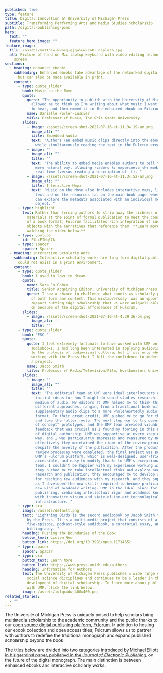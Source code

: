 ```yaml
---
published: true
type: feature
title: Digital Innovation at University of Michigan Press
subtitle: Transforming Performing Arts and Media Studies Scholarship
path: /digital-publishing-pams
hero:
  text: ""
  feature_hero_image: ""
feature_image:
  file: /assets/matthew-kwong-qjgw5ewkco8-unsplash.jpg
  alt: Picture of hand on Mac laptop keyboard with video editing technology on the
    screen
sections:
  - heading: Enhanced Ebooks
    subheading: Enhanced ebooks take advantage of the networked digital environment,
      but can also be made available in print.
    content:
      - type: quote_slider
        book: Music on the Move
        quote:
          quote: "The opportunity to publish with the University of Michigan Press has
            allowed me to think as I'm writing about what music I want my reader
            to hear, and then embed it in the enhanced ebook on Fulcrum. "
          name: Danielle Fosler-Lussier
          title: Professor of Music, The Ohio State University
        slides:
          - image: /assets/screen-shot-2021-07-16-at-11.34.19-am.png
            image_alt: ""
            title: Embedded Audio
            text: "Authors can embed music clips directly into the ebook for readers to play
              while simultaneously reading the text in the Fulcrum ereader. "
          - image: ""
            image_alt: ""
            title: ""
            text: "The ability to embed media enables authors to tell their stories in a
              more natural way, allowing readers to experience the media in
              real-time (versus reading a description of it). "
          - image: /assets/screen-shot-2021-07-16-at-11.34.52-am.png
            image_alt: ""
            title: Interactive Maps
            text: "Music on the Move also includes interactive maps, linked both within the
              text and on the resources tab on the main book page, where readers
              can explore the metadata associated with an individual media
              object. "
      - type: highlight
        text: Rather than forcing authors to strip away the richness of the digital
          materials at the point of formal publication to meet the constraints
          of a book format, Fulcrum facilitates rich integration of such digital
          objects with the narratives that reference them. **Learn more by
          watching the video below.**
      - type: youtube
        id: F1LiFINq27k
      - type: spacer
        spacer: Spacer
  - heading: Interactive Scholarly Work
    subheading: Interactive scholarly works are long-form digital publications that
      could not exist in a print environment.
    content:
      - type: quote_slider
        book: i used to love to dream
        quote:
          name: Sara Jo Cohen
          title: Senior Acquiring Editor, University of Michigan Press
          quote: I saw a chance to challenge what counts as scholarly publishing in terms
            of both form and content. This mixtap/e/ssay  was an opportunity to
            support cutting-edge scholarship that we were uniquely able to take
            on because of the digital affordances of Fulcrum.
        slides:
          - image: /assets/screen-shot-2021-07-16-at-4.39.36-pm.png
            image_alt: ""
            title: ""
      - type: quote_slider
        book: "ESC "
        quote:
          quote: I feel extremely fortunate to have worked with UMP on my two experimental
            audiobooks. I had long been interested in applying audiovisual tools
            to the analysis of audiovisual culture, but it was only when I began
            working with the Press that I felt the confidence to undertake such
            a project.
          name: Jacob Smith
          title: Professor of Radio/Television/Film, Northwestern University
        slides:
          - image: ""
            image_alt: ""
            title: ""
            text: "The editorial team at UMP were ideal interlocutors as I worked through
              initial ideas for how I might do sound studies research in the
              medium of audio. My editors at UMP helped me to think through
              different approaches, ranging from a traditional book with a few
              supplementary audio clips to a more wholeheartedly audio-driven
              format. To their great credit, UMP pushed me to go for the stretch
              and take the latter route. The next step was to try several “proof
              of concept” prototypes, and the UMP team provided valuable
              feedback that was crucial as I found my footing in this new form
              of digital authorship. UMP was supportive at every step of the
              way, and I was particularly impressed and reassured by how
              effectively they maintained the rigor of the review process
              despite the novelty of the publication. After the production and
              review processes were completed, the final project was posted to
              UMP’s Fulcrum platform, which is well-designed, user-friendly,
              accessible, and easy to modify thanks to UMP’s exceptional support
              team. I couldn’t be happier with my experience working with UMP:
              they pushed me to take intellectual risks and explore new modes of
              research and publication; they encouraged me to develop strategies
              for reaching new audiences with my research; and they supported me
              as I developed the new skills required to become proficient at a
              new kind of academic writing. UMP is the ideal place for digital
              publishing, combining intellectual rigor and academic knowledge
              with innovative vision and state-of-the-art technological
              infrastructure. "
      - type: cta
        image: /assets/default.png
        text: "Lightning Birds is the second audiobook by Jacob Smith to be published.
          by the Press. It is a multi-media project that consists of a
          five-episode, podcast-style audiobook, a curatorial essay, and a
          bibliography. "
        heading: Pushing the Boundaries of the Book
        button_text: Listen Now
        button_link: https://doi.org/10.3998/mpub.11714652
      - type: spacer
        spacer: Spacer
      - type: cta
        button_text: Learn More
        button_link: https://www.press.umich.edu/authors
        heading: Information for Authors
        text: The University of Michigan Press publishes a wide range of humanities and
          social science disciplines and continues to be a leader in the
          development of digital scholarship. To learn more about publishing
          with UMP, click the link below.
        image: /assets/iqlqu4dw_400x400.png
related_stories:
  - ""
---
```

The University of Michigan Press is uniquely poised to help scholars bring multimedia scholarship to the academic community and the public thanks to our [open source digital publishing platform, Fulcrum](fulcrum.org). In addition to hosting our ebook collection and open access titles, Fulcrum allows us to partner with authors to redefine the traditional monograph and expand published scholarship beyond the book. 

The titles below are divided into two categories [introduced by Michael Elliott in his germinal paper, published in the *Journal of Electronic Publishing*](https://www.google.com/url?q=https://quod.lib.umich.edu/j/jep/3336451.0018.407/--future-of-the-monograph-in-the-digital-era-a-report?rgn%3Dmain;view%3Dfulltext;q1%3Delliott&sa=D&source=editors&ust=1626451848783000&usg=AOvVaw1hDky0ia1rMWWIVOfz2Bom), on the future of the digital monograph. The main distinction is between enhanced ebooks and interactive scholarly works.